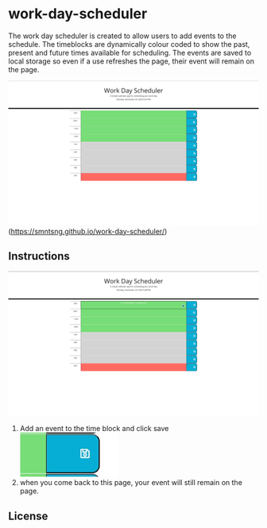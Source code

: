 # work-day-scheduler

The work day scheduler is created to allow users to add events to the schedule. The timeblocks are dynamically colour coded to show the past, present and future times available for scheduling.
The events are saved to local storage so even if a use refreshes the page, their event will remain on the page.

![alt text](Assets/Screenshot.jpg)
(https://smntsng.github.io/work-day-scheduler/)

## Instructions
![alt text](Assets/Screenshot-2.jpg)
1. Add an event to the time block and click save
![alt text](Assets/screenshot-3.jpg)
3. when you come back to this page, your event will still remain on the page.






## License


